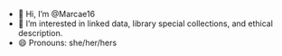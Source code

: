 - 👋 Hi, I’m @Marcae16
- 👀 I’m interested in linked data, library special collections, and ethical description.
- 😄 Pronouns: she/her/hers

<!---
Marcae16/Marcae16 is a ✨ special ✨ repository because its `README.md` (this file) appears on your GitHub profile.
You can click the Preview link to take a look at your changes.
--->
